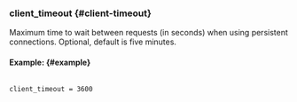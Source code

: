 ### client_timeout {#client-timeout}

Maximum time to wait between requests (in seconds) when using persistent connections. Optional, default is five minutes.

#### Example: {#example}

```

client_timeout = 3600

```